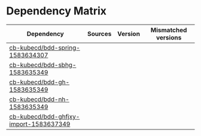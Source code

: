 # Dependency Matrix

Dependency | Sources | Version | Mismatched versions
---------- | ------- | ------- | -------------------
[cb-kubecd/bdd-spring-1583634307](https://github.com/cb-kubecd/bdd-spring-1583634307.git) |  | []() | 
[cb-kubecd/bdd-sbhg-1583635349](https://github.com/cb-kubecd/bdd-sbhg-1583635349.git) |  | []() | 
[cb-kubecd/bdd-gh-1583635349](https://github.com/cb-kubecd/bdd-gh-1583635349.git) |  | []() | 
[cb-kubecd/bdd-nh-1583635349](https://github.com/cb-kubecd/bdd-nh-1583635349.git) |  | []() | 
[cb-kubecd/bdd-ghfjxy-import-1583637349](https://github.com/cb-kubecd/bdd-ghfjxy-import-1583637349.git) |  | []() | 

